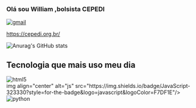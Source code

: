 ### Olá sou William ,bolsista CEPEDI
[![gmail](https://img.shields.io/badge/Gmail-D14836?style=for-the-badge&logo=gmail&logoColor=white)](microempreededorwa@gmail.com)

https://cepedi.org.br/


![Anurag's GitHub stats](https://github-readme-stats.vercel.app/api?username=wil258&show=dracula)



## Tecnologia que mais uso meu dia

<div style="display:inline-block">  <img align="center" alt="html5" src="https://img.shields.io/badge/HTML5-E34F26?style=for-the-badge&logo=html5&logoColor=white">

                                  
</div>
<div style="display:inline-<block">  img align="center" alt="js" src="https://img.shields.io/badge/JavaScript-323330?style=for-the-badge&logo=javascript&logoColor=F7DF1E"/>
  
</div><div style="display:inline-block">
  <img align="center" alt="python" src="https://img.shields.io/badge/Python-14354C?style=for-the-badge&logo=python&logoColor=white">
</div>


  




